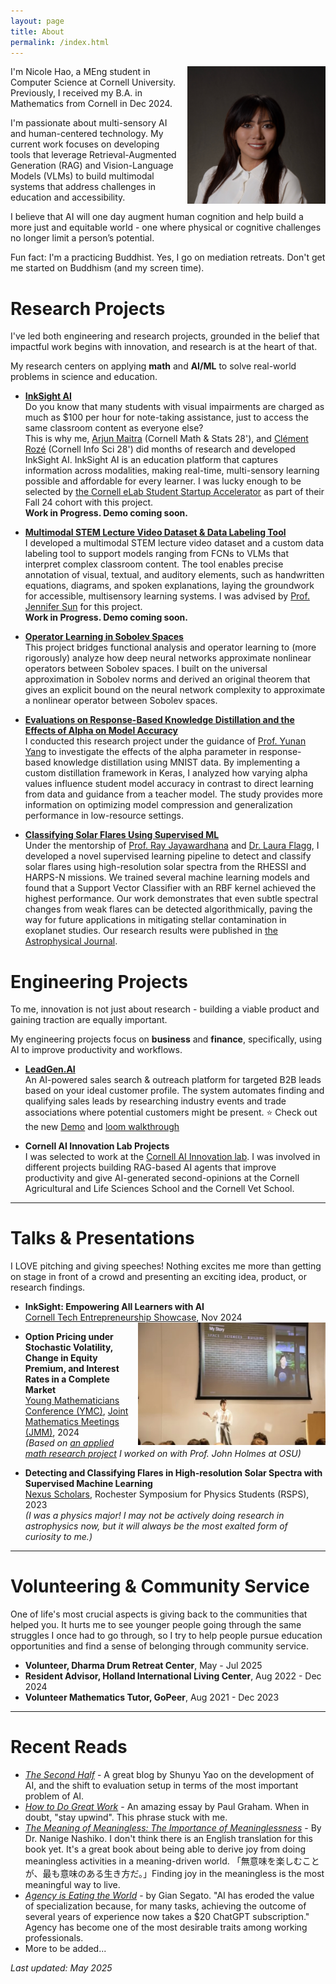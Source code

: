 ```yaml
---
layout: page
title: About
permalink: /index.html
---
```


<img style="float:right; padding-left:10px" src="images/profile.jpg" width="221" height="220">

I'm Nicole Hao, a MEng student in Computer Science at Cornell University. Previously, I received my B.A. in Mathematics from Cornell in Dec 2024. 

I'm passionate about multi-sensory AI and human-centered technology. My current work focuses on developing tools that leverage Retrieval-Augmented Generation (RAG) and Vision-Language Models (VLMs) to build multimodal systems that address challenges in education and accessibility. 

I believe that AI will one day augment human cognition and help build a more just and equitable world - one where physical or cognitive challenges no longer limit a person’s potential.

Fun fact: I'm a practicing Buddhist. Yes, I go on mediation retreats. Don't get me started on Buddhism (and my screen time).




# Research Projects
I've led both engineering and research projects, grounded in the belief that impactful work begins with innovation, and research is at the heart of that. <br>

My research centers on applying **math** and **AI/ML** to solve real-world problems in science and education.

-  **[InkSight AI](https://github.com/Cornell-InkSight/InkSightMVP.git)** <br>
Do you know that many students with visual impairments are charged as much as $100 per hour for note-taking assistance, just to access the same classroom content as everyone else? <br> This is why me, [Arjun Maitra](https://arjunmaitra.com/) (Cornell Math & Stats 28'), and [Clément Rozé](https://clementroze.com/) (Cornell Info Sci 28') did months of research and developed InkSight AI. InkSight AI is an education platform that captures information across modalities, making real-time, multi-sensory learning possible and affordable for every learner. I was lucky enough to be selected by [the Cornell eLab Student Startup Accelerator](https://eship.cornell.edu/elab-welcomes-24-student-startup-teams-to-fall-cohort/) as part of their Fall 24 cohort with this project. <br>
**Work in Progress. Demo coming soon.**

- **[Multimodal STEM Lecture Video Dataset & Data Labeling Tool](https://github.com/Cornell-InkSight/InkSight-DataLabeler.git)** <br>
I developed a multimodal STEM lecture video dataset and a custom data labeling tool to support models ranging from FCNs to VLMs that interpret complex classroom content. The tool enables precise annotation of visual, textual, and auditory elements, such as handwritten equations, diagrams, and spoken explanations, laying the groundwork for accessible, multisensory learning systems. I was advised by [Prof. Jennifer Sun](https://jenjsun.com/) for this project. <br>
**Work in Progress. Demo coming soon.**

- **[Operator Learning in Sobolev Spaces](https://github.com/nicolehao34/Operator-Learning-in-Sobolev-Spaces/blob/1e5a854088be6fa6befb59d4af8f21b874ac209c/MATH_6220_Final_Project%20(3).pdf)** <br>
This project bridges functional analysis and operator learning to (more rigorously) analyze how deep neural networks approximate nonlinear operators between Sobolev spaces. I built on the universal approximation in Sobolev norms and derived an original theorem that gives an explicit bound on the neural network complexity to approximate a nonlinear operator between Sobolev spaces.

- **[Evaluations on Response-Based Knowledge Distillation and the Effects of
Alpha on Model Accuracy](https://github.com/nicolehao34/Knowledge-Distillation-Effects-Of-Alpha/blob/ef5b7dce5d1f4a334c3b56c916856047dd087c86/Knowledge_Distillation_Final_Report.pdf)** <br>
I conducted this research project under the guidance of [Prof. Yunan Yang](https://yunany.github.io/) to investigate the effects of the alpha parameter in response-based knowledge distillation using MNIST data. By implementing a custom distillation framework in Keras, I analyzed how varying alpha values influence student model accuracy in contrast to direct learning from data and guidance from a teacher model. The study provides more information on optimizing model compression and generalization performance in low-resource settings.

- **[Classifying Solar Flares Using Supervised ML](https://github.com/nicolehao34/solar_flares_classification)** <br>
Under the mentorship of [Prof. Ray Jayawardhana](https://www.drrayjay.net/) and [Dr. Laura Flagg](https://lauraflagg.github.io/), I developed a novel supervised learning pipeline to detect and classify solar flares using high-resolution solar spectra from the RHESSI and HARPS-N missions. We trained several machine learning models and found that a Support Vector Classifier with an RBF kernel achieved the highest performance. Our work demonstrates that even subtle spectral changes from weak flares can be detected algorithmically, paving the way for future applications in mitigating stellar contamination in exoplanet studies. Our research results were published in [the Astrophysical Journal](https://iopscience.iop.org/article/10.3847/1538-4357/ad5be3).



# Engineering Projects
To me, innovation is not just about research - building a viable product and gaining traction are equally important.<br>

My engineering projects focus on **business** and **finance**, specifically, using AI to improve productivity and workflows.

- **[LeadGen.AI](https://github.com/nicolehao34/LeadGen.AI)** <br>
An AI-powered sales search & outreach platform for targeted B2B leads based on your ideal customer profile. The system automates finding and qualifying sales leads by researching industry events and trade associations where potential customers might be present. ⭐ Check out the new [Demo](https://GenLead-AI-nicolehao7.replit.app) and [loom walkthrough](https://www.loom.com/share/127c02e726394d038c29dd18419ce4d8?sid=7ff1b0c6-f1e7-4877-93ee-48ea8ae139ca) 

- **Cornell AI Innovation Lab Projects** <br>
I was selected to work at the [Cornell AI Innovation lab](https://it.cornell.edu/ai-innovation-lab). I was involved in different projects building RAG-based AI agents that improve productivity and give AI-generated second-opinions at the Cornell Agricultural and Life Sciences School and the Cornell Vet School. 


------

# Talks & Presentations
I LOVE pitching and giving speeches! Nothing excites me more than getting on stage in front of a crowd and presenting an exciting idea, product, or research findings.

- **InkSight: Empowering All Learners with AI**  
  [Cornell Tech Entrepreneurship Showcase](https://gradcareers.cornell.edu/event/cornell-entrepreneurship-showcase-student-pitches-venture-panel/), Nov 2024  <br>
  <img style="float:right; padding-left:10px" src="images/pitch.jpg" width="300" alt="Nicole Hao presenting at Cornell Tech Showcase">  

- **Option Pricing under Stochastic Volatility, Change in Equity Premium, and Interest Rates in a Complete Market**  
  [Young Mathematicians Conference (YMC)](efaidnbmnnnibpcajpcglclefindmkaj/https://ymc.osu.edu/sites/default/files/2023-08/ymc_2023-2.pdf), [Joint Mathematics Meetings (JMM)](https://jointmathematicsmeetings.org/meetings/national/jmm2024/2300_presenters.html), 2024  
  *(Based on [an applied math research project](https://arxiv.org/abs/2408.15416) I worked on with Prof. John Holmes at OSU)*  <br>
  <!-- <img style="float:right; padding-left:10px" src="images/YMC.jpg" width="300" alt="Nicole Hao presenting at YMC">   -->

- **Detecting and Classifying Flares in High-resolution Solar Spectra with Supervised Machine Learning**  
  [Nexus Scholars](https://as.cornell.edu/news/nexus-scholar-applications-open-summer-2023), Rochester Symposium for Physics Students (RSPS), 2023  
  *(I was a physics major! I may not be actively doing research in astrophysics now, but it will always be the most exalted form of curiosity to me.)*  <br>
  <!-- <img style="float:right; padding-left:10px" src="images/Nexus.jpg" width="300" alt="Nicole Hao presenting at RSPS">   -->


------

# Volunteering & Community Service
One of life's most crucial aspects is giving back to the communities that helped you. It hurts me to see younger people going through the same struggles I once had to go through, so I try to help people pursue education opportunities and find a sense of belonging through community service. 

- **Volunteer, Dharma Drum Retreat Center**, May - Jul 2025
- **Resident Advisor, Holland International Living Center**, Aug 2022 - Dec 2024
- **Volunteer Mathematics Tutor, GoPeer**, Aug 2021 - Dec 2023

------

# Recent Reads

- *[The Second Half](https://ysymyth.github.io/The-Second-Half/)* - A great blog by Shunyu Yao on the development of AI, and the shift to evaluation setup in terms of the most important problem of AI.
- *[How to Do Great Work](https://www.paulgraham.com/greatwork.html)* - An amazing essay by Paul Graham. When in doubt, "stay upwind". This phrase stuck with me. 
- *[The Meaning of Meaningless: The Importance of Meaninglessness](https://www.amazon.com/Meaning-Meaningless-Importance-Meaninglessness-Publication-ebook/dp/B0DJ1J5DLH)* - By Dr. Nanige Nashiko. I don't think there is an English translation for this book yet. It's a great book about being able to derive joy from doing meaningless activities in a meaning-driven world. <be>
「無意味を楽しむことが、最も意味のある生き方だ。」Finding joy in the meaningless is the most meaningful way to live.
- *[Agency is Eating the World](https://giansegato.com/essays/agency-is-eating-the-world)* - by Gian Segato. "AI has eroded the value of specialization because, for many tasks, achieving the outcome of several years of experience now takes a $20 ChatGPT subscription." Agency has become one of the most desirable traits among working professionals.
- More to be added...







_Last updated: May 2025_
